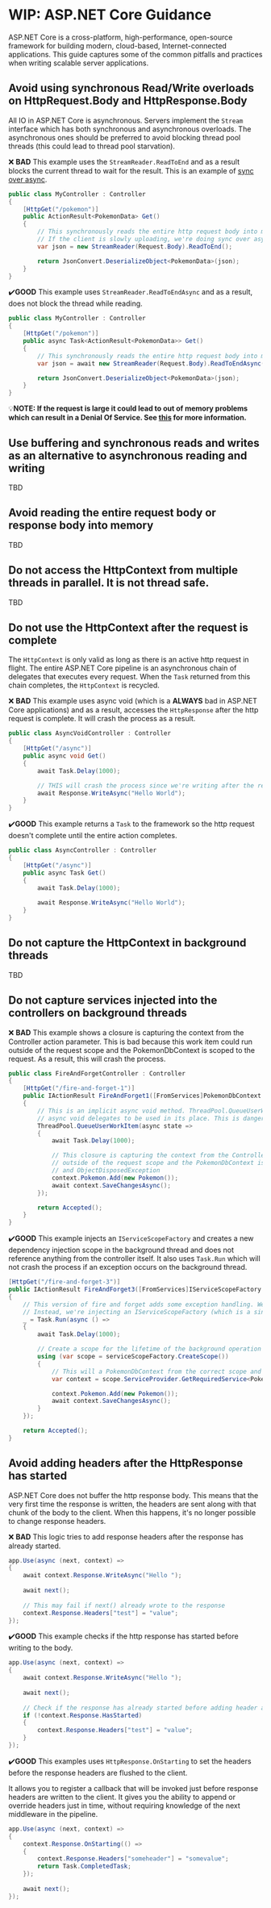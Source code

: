 # WIP: ASP.NET Core Guidance

ASP.NET Core is a cross-platform, high-performance, open-source framework for building modern, cloud-based, Internet-connected applications. This guide captures some of the common pitfalls and practices when writing scalable server applications.

## Avoid using synchronous Read/Write overloads on HttpRequest.Body and HttpResponse.Body

All IO in ASP.NET Core is asynchronous. Servers implement the `Stream` interface which has both synchronous and asynchronous overloads. The asynchronous ones should be preferred to avoid blocking thread pool threads (this could lead to thread pool starvation).

❌ **BAD** This example uses the `StreamReader.ReadToEnd` and as a result blocks the current thread to wait for the result. This is an example of [sync over async](AsyncGuidance.md#avoid-using-taskresult-and-taskwait).

```C#
public class MyController : Controller
{
    [HttpGet("/pokemon")]
    public ActionResult<PokemonData> Get()
    {
        // This synchronously reads the entire http request body into memory.
        // If the client is slowly uploading, we're doing sync over async because Kestrel does *NOT* support synchronous reads.
        var json = new StreamReader(Request.Body).ReadToEnd();

        return JsonConvert.DeserializeObject<PokemonData>(json);
    }
}
```

✔️**GOOD** This example uses `StreamReader.ReadToEndAsync` and as a result, does not block the thread while reading.

```C#
public class MyController : Controller
{
    [HttpGet("/pokemon")]
    public async Task<ActionResult<PokemonData>> Get()
    {
        // This synchronously reads the entire http request body into memory.
        var json = await new StreamReader(Request.Body).ReadToEndAsync();

        return JsonConvert.DeserializeObject<PokemonData>(json);
    }
}
```

:bulb:**NOTE: If the request is large it could lead to out of memory problems which can result in a Denial Of Service. See [this](#avoid-reading-the-entire-request-body-or-response-body-into-memory) for more information.**

## Use buffering and synchronous reads and writes as an alternative to asynchronous reading and writing

TBD

## Avoid reading the entire request body or response body into memory

TBD

## Do not access the HttpContext from multiple threads in parallel. It is not thread safe.

TBD

## Do not use the HttpContext after the request is complete

The `HttpContext` is only valid as long as there is an active http request in flight. The entire ASP.NET Core pipeline is an asynchronous chain of delegates that executes every request. When the `Task` returned from this chain completes, the `HttpContext` is recycled. 

❌ **BAD** This example uses async void (which is a **ALWAYS** bad in ASP.NET Core applications) and as a result, accesses the `HttpResponse` after the http request is complete. It will crash the process as a result.

```C#
public class AsyncVoidController : Controller
{
    [HttpGet("/async")]
    public async void Get()
    {
        await Task.Delay(1000);

        // THIS will crash the process since we're writing after the response has completed on a background thread
        await Response.WriteAsync("Hello World");
    }
}
```

✔️**GOOD** This example returns a `Task` to the framework so the http request doesn't complete until the entire action completes.

```C#
public class AsyncController : Controller
{
    [HttpGet("/async")]
    public async Task Get()
    {
        await Task.Delay(1000);
        
        await Response.WriteAsync("Hello World");
    }
}
```

## Do not capture the HttpContext in background threads

TBD

## Do not capture services injected into the controllers on background threads

❌ **BAD** This example shows a closure is capturing the context from the Controller action parameter. This is bad because this work item could run
outside of the request scope and the PokemonDbContext is scoped to the request. As a result, this will crash the process.

```C#
public class FireAndForgetController : Controller
{
    [HttpGet("/fire-and-forget-1")]
    public IActionResult FireAndForget1([FromServices]PokemonDbContext context)
    {
        // This is an implicit async void method. ThreadPool.QueueUserWorkItem takes an Action, but the compiler allows
        // async void delegates to be used in its place. This is dangerous because unhandled exceptions will bring down the entire server process.
        ThreadPool.QueueUserWorkItem(async state =>
        {
            await Task.Delay(1000);

            // This closure is capturing the context from the Controller action parameter. This is bad because this work item could run
            // outside of the request scope and the PokemonDbContext is scoped to the request. As a result, this will crash the process with
            // and ObjectDisposedException
            context.Pokemon.Add(new Pokemon());
            await context.SaveChangesAsync();
        });

        return Accepted();
    }
}
```

✔️**GOOD** This example injects an `IServiceScopeFactory` and creates a new dependency injection scope in the background thread and does not reference
anything from the controller itself. It also uses `Task.Run` which will not crash the process if an exception occurs on the background thread.

```C#
[HttpGet("/fire-and-forget-3")]
public IActionResult FireAndForget3([FromServices]IServiceScopeFactory serviceScopeFactory)
{
    // This version of fire and forget adds some exception handling. We're also no longer capturing the PokemonDbContext from the incoming request.
    // Instead, we're injecting an IServiceScopeFactory (which is a singleton) in order to create a scope in the background work item.
    _ = Task.Run(async () =>
    {
        await Task.Delay(1000);

        // Create a scope for the lifetime of the background operation and resolve services from it
        using (var scope = serviceScopeFactory.CreateScope())
        {
            // This will a PokemonDbContext from the correct scope and the operation will succeed
            var context = scope.ServiceProvider.GetRequiredService<PokemonDbContext>();

            context.Pokemon.Add(new Pokemon());
            await context.SaveChangesAsync();
        }
    });

    return Accepted();
}
```

## Avoid adding headers after the HttpResponse has started

ASP.NET Core does not buffer the http response body. This means that the very first time the response is written, the headers are sent along with that chunk of the body to the client. When this happens, it's no longer possible to change response headers.

❌ **BAD** This logic tries to add response headers after the response has already started.

```C#
app.Use(async (next, context) =>
{
    await context.Response.WriteAsync("Hello ");
    
    await next();
    
    // This may fail if next() already wrote to the response
    context.Response.Headers["test"] = "value";    
});
```

✔️**GOOD** This example checks if the http response has started before writing to the body.

```C#
app.Use(async (next, context) =>
{
    await context.Response.WriteAsync("Hello ");
    
    await next();
    
    // Check if the response has already started before adding header and writing
    if (!context.Response.HasStarted)
    {
        context.Response.Headers["test"] = "value";
    }
});
```

✔️**GOOD** This examples uses `HttpResponse.OnStarting` to set the headers before the response headers are flushed to the client.

It allows you to register a callback that will be invoked just before response headers are written to the client. It gives you the ability to append or override headers just in time, without requiring knowledge of the next middleware in the pipeline.

```C#
app.Use(async (next, context) =>
{
    context.Response.OnStarting(() => 
    {       
        context.Response.Headers["someheader"] = "somevalue"; 
        return Task.CompletedTask;
    });
    
    await next();
});
```
